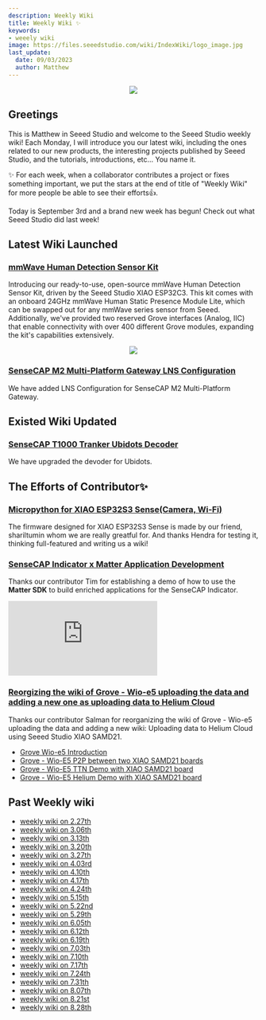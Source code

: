 ```yaml
---
description: Weekly Wiki
title: Weekly Wiki ✨
keywords:
- weeely wiki
image: https://files.seeedstudio.com/wiki/IndexWiki/logo_image.jpg
last_update:
  date: 09/03/2023
  author: Matthew
---
```


<div align="center"><img width={1000} src="https://files.seeedstudio.com/wiki/IndexWiki/logo.png" /></div>

## Greetings

This is Matthew in Seeed Studio and welcome to the Seeed Studio weekly wiki! Each Monday, I will introduce you our latest wiki, including the ones related to our new products, the interesting projects published by Seeed Studio, and the tutorials, introductions, etc... You name it.

✨ For each week, when a collaborator contributes a project or fixes something important, we put the stars at the end of title of "Weekly Wiki" for more people be able to see their efforts👍.

Today is September 3rd and a brand new week has begun! Check out what Seeed Studio did last week!

## Latest Wiki Launched

### [mmWave Human Detection Sensor Kit](https://wiki.seeedstudio.com/mmwave_human_detection_kit/)

Introducing our ready-to-use, open-source mmWave Human Detection Sensor Kit, driven by the Seeed Studio XIAO ESP32C3. This kit comes with an onboard 24GHz mmWave Human Static Presence Module Lite, which can be swapped out for any mmWave series sensor from Seeed. Additionally, we've provided two reserved Grove interfaces (Analog, IIC) that enable connectivity with over 400 different Grove modules, expanding the kit's capabilities extensively.

<div align="center"><img width={600} src="https://wdcdn.qpic.cn/MTY4ODg1NTkyNTI4NTEyMg_615233_Ur_l-6KO6pZzn48n_1692954442?w=1920&h=1080&type=image/png" /></div>

### [SenseCAP M2 Multi-Platform Gateway LNS Configuration](https://wiki.seeedstudio.com/Network/SenseCAP_Network/SenseCAP_M2_Multi_Platform/SenseCAP_M2_MP_Gateway_LNS_Configuration/)

We have added LNS Configuration for SenseCAP M2 Multi-Platform Gateway.

## Existed Wiki Updated

### [SenseCAP T1000 Tranker Ubidots Decoder](https://wiki.seeedstudio.com/SenseCAP_T1000_tracker_Ubidots_TTS/#configure-the-decoder)

We have upgraded the devoder for Ubidots.

## The Efforts of Contributor✨

### [Micropython for XIAO ESP32S3 Sense(Camera, Wi-Fi)](https://wiki.seeedstudio.com/XIAO_ESP32S3_Micropython/)

The firmware designed for XIAO ESP32S3 Sense is made by our friend, shariltumin whom we are really greatful for. And thanks Hendra for testing it, thinking full-featured and writing us a wiki!

### [SenseCAP Indicator x Matter Application Development](https://wiki.seeedstudio.com/SenseCAP_Indicator_Application_Matter/)

Thanks our contributor Tim for establishing a demo of how to use the **Matter SDK** to build enriched applications for the SenseCAP Indicator.

<iframe class="youtube-video" src="https://www.youtube.com/embed/LCIWqwmCZ54" title="YouTube video player" frameborder="0" allow="accelerometer; autoplay; clipboard-write; encrypted-media; gyroscope; picture-in-picture; web-share" allowfullscreen></iframe>

### [Reorgizing the wiki of Grove - Wio-e5 uploading the data and adding a new one as uploading data to Helium Cloud](https://wiki.seeedstudio.com/Grove_Wio_E5_Helium_Demo/)

Thanks our contributor Salman for reorganizing the wiki of Grove - Wio-e5 uploading the data and adding a new wiki: Uploading data to Helium Cloud using Seeed Studio XIAO SAMD21.

- [Grove Wio-e5 Introduction](https://wiki.seeedstudio.com/Grove_LoRa_E5_New_Version/)
- [Grove - Wio-E5 P2P between two XIAO SAMD21 boards](https://wiki.seeedstudio.com/Grove_Wio_E5_P2P/)
- [Grove - Wio-E5 TTN Demo with XIAO SAMD21 board](https://wiki.seeedstudio.com/Grove_Wio_E5_TTN_Demo/)
- [Grove - Wio-E5 Helium Demo with XIAO SAMD21 board](https://wiki.seeedstudio.com/Grove_Wio_E5_Helium_Demo/)

## Past Weekly wiki

- [weekly wiki on 2.27th](/Seeed_Elderly/weekly_wiki/wiki227)
- [weekly wiki on 3.06th](/Seeed_Elderly/weekly_wiki/wiki306)
- [weekly wiki on 3.13th](/Seeed_Elderly/weekly_wiki/wiki313)
- [weekly wiki on 3.20th](/Seeed_Elderly/weekly_wiki/wiki320)
- [weekly wiki on 3.27th](/Seeed_Elderly/weekly_wiki/wiki327)
- [weekly wiki on 4.03rd](/Seeed_Elderly/weekly_wiki/wiki403)
- [weekly wiki on 4.10th](/Seeed_Elderly/weekly_wiki/wiki410)
- [weekly wiki on 4.17th](/Seeed_Elderly/weekly_wiki/wiki417)
- [weekly wiki on 4.24th](/Seeed_Elderly/weekly_wiki/wiki424)
- [weekly wiki on 5.15th](/Seeed_Elderly/weekly_wiki/wiki515)
- [weekly wiki on 5.22nd](/Seeed_Elderly/weekly_wiki/wiki522)
- [weekly wiki on 5.29th](/Seeed_Elderly/weekly_wiki/wiki529)
- [weekly wiki on 6.05th](/Seeed_Elderly/weekly_wiki/wiki605)
- [weekly wiki on 6.12th](/Seeed_Elderly/weekly_wiki/wiki612)
- [weekly wiki on 6.19th](/Seeed_Elderly/weekly_wiki/wiki619)
- [weekly wiki on 7.03th](/Seeed_Elderly/weekly_wiki/wiki703)
- [weekly wiki on 7.10th](/Seeed_Elderly/weekly_wiki/wiki710)
- [weekly wiki on 7.17th](/Seeed_Elderly/weekly_wiki/wiki717)
- [weekly wiki on 7.24th](/Seeed_Elderly/weekly_wiki/wiki724)
- [weekly wiki on 7.31th](/Seeed_Elderly/weekly_wiki/wiki731)
- [weekly wiki on 8.07th](/Seeed_Elderly/weekly_wiki/wiki807)
- [weekly wiki on 8.21st](/Seeed_Elderly/weekly_wiki/wiki821)
- [weekly wiki on 8.28th](/Seeed_Elderly/weekly_wiki/wiki828)